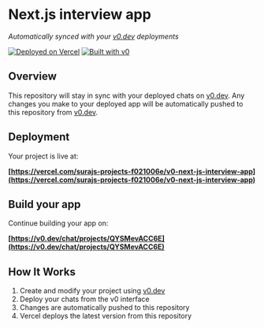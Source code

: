 # Next.js interview app

*Automatically synced with your [v0.dev](https://v0.dev) deployments*

[![Deployed on Vercel](https://img.shields.io/badge/Deployed%20on-Vercel-black?style=for-the-badge&logo=vercel)](https://vercel.com/surajs-projects-f021006e/v0-next-js-interview-app)
[![Built with v0](https://img.shields.io/badge/Built%20with-v0.dev-black?style=for-the-badge)](https://v0.dev/chat/projects/QYSMevACC6E)

## Overview

This repository will stay in sync with your deployed chats on [v0.dev](https://v0.dev).
Any changes you make to your deployed app will be automatically pushed to this repository from [v0.dev](https://v0.dev).

## Deployment

Your project is live at:

**[https://vercel.com/surajs-projects-f021006e/v0-next-js-interview-app](https://vercel.com/surajs-projects-f021006e/v0-next-js-interview-app)**

## Build your app

Continue building your app on:

**[https://v0.dev/chat/projects/QYSMevACC6E](https://v0.dev/chat/projects/QYSMevACC6E)**

## How It Works

1. Create and modify your project using [v0.dev](https://v0.dev)
2. Deploy your chats from the v0 interface
3. Changes are automatically pushed to this repository
4. Vercel deploys the latest version from this repository
